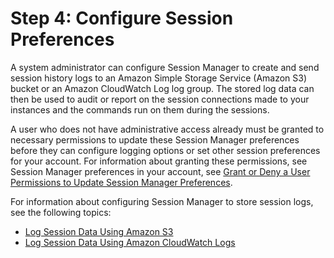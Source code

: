 # Step 4: Configure Session Preferences<a name="session-manager-getting-started-configure-preferences"></a>

A system administrator can configure Session Manager to create and send session history logs to an Amazon Simple Storage Service \(Amazon S3\) bucket or an Amazon CloudWatch Log log group\. The stored log data can then be used to audit or report on the session connections made to your instances and the commands run on them during the sessions\. 

A user who does not have administrative access already must be granted to necessary permissions to update these Session Manager preferences before they can configure logging options or set other session preferences for your account\. For information about granting these permissions, see Session Manager preferences in your account, see [Grant or Deny a User Permissions to Update Session Manager Preferences](preference-setting-permissions.md)\.

For information about configuring Session Manager to store session logs, see the following topics:
+ [Log Session Data Using Amazon S3](session-manager-logging-auditing.md#session-manager-logging-auditing-s3)
+ [Log Session Data Using Amazon CloudWatch Logs](session-manager-logging-auditing.md#session-manager-logging-auditing-cloudwatch-logs)